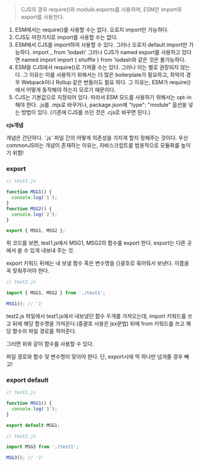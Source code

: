 > CJS의 경우 require()와 module.exports를 사용하며, ESM은 import와 export를 사용한다.

1. ESM에서는 require()를 사용할 수는 없다. 오로지 import만 가능하다.
2. CJS도 마찬가지로 import를 사용할 수는 없다.
3. ESM에서 CJS를 import하여 사용할 수 있다. 그러나 오로지 default import만 가능하다. import \_ from 'lodash' 그러나 CJS가 named export를 사용하고 있다면 named import import { shuffle } from 'lodash와 같은 것은 불가능하다.
4. ESM을 CJS에서 require()로 가져올 수는 있다. 그러나 이는 별로 권장되지 않는다. 그 이유는 이를 사용하기 위해서는 더 많은 boilerplate가 필요하고, 최악의 경우 Webpack이나 Rollup 같은 번들러도 필요 하다. 그 이유는, ESM가 require()에서 어떻게 동작해야 하는지 모르기 때문이다.
5. CJS는 기본값으로 지정되어 있다. 따라서 ESM 모드를 사용하기 위해서는 opt-in해야 한다. .js를 .mjs로 바꾸거나, package.json에 "type": "module" 옵션을 넣는 방법이 있다. (기존에 CJS를 쓰던 것은 .cjs로 바꾸면 된다.)

**cjs개념**

개념은 간단하다. '.js' 파일 간의 어떻게 의존성을 가지게 할지 정해주는 것이다.
우선 commonJS라는 개념이 존재하는 이유는, 자바스크립트를 범용적으로 모듈화를 높이기 위함!

### export

```js
// test1.js

function MSG1() {
  console.log('1');
}
function MSG2() {
  console.log('2');
}

export { MSG1, MSG2 };
```

위 코드를 보면, test1.js에서 MSG1, MSG2의 함수를 export 한다. export는 다른 곳에서 쓸 수 있게 내보내 주는 것.

export 키워드 뒤에는 내 보낼 함수 혹은 변수명을 {}괄호로 묶어줘서 보낸다. 이름을 꼭 맞춰주어야 한다.

```js
// test2.js

import { MSG1, MSG2 } from './test1';

MSG1(); // '1'
```

test2.js 파일에서 test1.js에서 내보냈던 함수 두개를 가져오는데, import 키워드를 쓰고 뒤에 해당 함수명을 가져온다.(중괄호 사용은 jsx문법) 뒤에 from 키워드를 쓰고 해당 함수의 파일 경로를 적어준다.

그러면 위와 같이 함수를 사용할 수 있다.

파일 경로와 함수 및 변수명이 맞아야 한다. 단, export시에 딱 하나만 넘겨줄 경우 빼고!

### export default

```js
// test1.js

function MSG1() {
  console.log('1');
}

export default MSG1;
```

```js
// test2.js

import MSG3 from './test1';

MSG3(); // '1'
```

